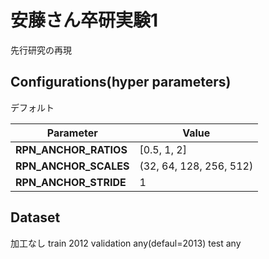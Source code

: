 # 安藤さん卒研実験1

先行研究の再現

## Configurations(hyper parameters)

デフォルト

| Parameter              |Value                   |
|------------------------|------------------------|
|**RPN_ANCHOR_RATIOS**   |[0.5, 1, 2]             |
|**RPN_ANCHOR_SCALES**   |(32, 64, 128, 256, 512) |
|**RPN_ANCHOR_STRIDE**   |1                       |

## Dataset

加工なし
train      2012
validation any(defaul=2013)
test       any
